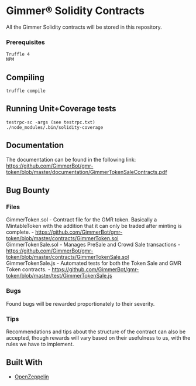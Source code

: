 # Gimmer® Solidity Contracts

All the Gimmer Solidity contracts will be stored in this repository.

### Prerequisites

```
Truffle 4
NPM
```

## Compiling

```
truffle compile
```

## Running Unit+Coverage tests

```
testrpc-sc -args (see testrpc.txt)
./node_modules/.bin/solidity-coverage
```

## Documentation

The documentation can be found in the following link:
https://github.com/GimmerBot/gmr-token/blob/master/documentation/GimmerTokenSaleContracts.pdf

## Bug Bounty

### Files
GimmerToken.sol - Contract file for the GMR token. Basically a MintableToken with the addition that it can only be traded after minting is complete. - https://github.com/GimmerBot/gmr-token/blob/master/contracts/GimmerToken.sol  
GimmerTokenSale.sol - Manages PreSale and Crowd Sale transactions - https://github.com/GimmerBot/gmr-token/blob/master/contracts/GimmerTokenSale.sol  
GimmerTokenSale.js - Automated tests for both the Token Sale and GMR Token contracts. - https://github.com/GimmerBot/gmr-token/blob/master/test/GimmerTokenSale.js  

### Bugs
Found bugs will be rewarded proportionately to their severity.

### Tips
Recommendations and tips about the structure of the contract can also be accepted, though rewards will vary based on their usefulness to us, with the rules we have to implement.

## Built With

* [OpenZeppelin](https://github.com/OpenZeppelin/zeppelin-solidity)
